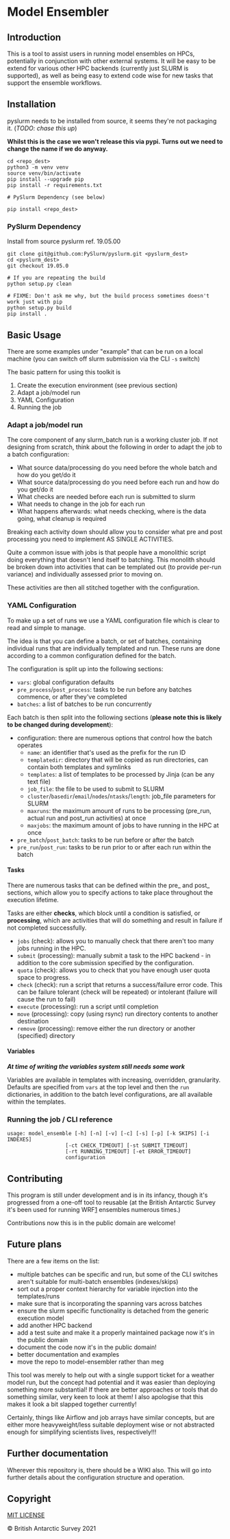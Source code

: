 # Model Ensembler

## Introduction

This is a tool to assist users in running model ensembles on HPCs, potentially in conjunction with other external 
systems. It will be easy to be extend for various other HPC backends (currently just SLURM is supported), as well as 
being easy to extend code wise for new tasks that support the ensemble workflows.

## Installation

pyslurm needs to be installed from source, it seems they're not packaging it. (*TODO: chase this up*)

**Whilst this is the case we won't release this via pypi. Turns out we need to change the name if we do anyway.**

```
cd <repo_dest>
python3 -m venv venv
source venv/bin/activate
pip install --upgrade pip
pip install -r requirements.txt

# PySlurm Dependency (see below)

pip install <repo_dest>
```

### PySlurm Dependency

Install from source pyslurm ref. 19.05.00

```
git clone git@github.com:PySlurm/pyslurm.git <pyslurm_dest>
cd <pyslurm_dest>
git checkout 19.05.0

# If you are repeating the build
python setup.py clean

# FIXME: Don't ask me why, but the build process sometimes doesn't work just with pip
python setup.py build
pip install .
```

## Basic Usage

There are some examples under "example" that can be run on a local machine (you can switch off slurm submission via the
CLI `-s` switch)

The basic pattern for using this toolkit is

1. Create the execution environment (see previous section)
1. Adapt a job/model run
1. YAML Configuration
1. Running the job

### Adapt a job/model run

The core component of any slurm_batch run is a working cluster job. If not designing from scratch, think about the 
following in order to adapt the job to a batch configuration:

* What source data/processing do you need before the whole batch and how do you get/do it
* What source data/processing do you need before each run and how do you get/do it
* What checks are needed before each run is submitted to slurm
* What needs to change in the job for each run
* What happens afterwards: what needs checking, where is the data going, what cleanup is required

Breaking each activity down should allow you to consider what pre and post processing you need to implement AS SINGLE 
ACTIVITIES. 

Quite a common issue with jobs is that people have a monolithic script doing everything that doesn't lend itself to 
batching. This monolith should be broken down into activities that can be templated out (to provide per-run variance) 
and individually assessed prior to moving on. 

These activities are then all stitched together with the configuration.

### YAML Configuration

To make up a set of runs we use a YAML configuration file which is clear to read and simple to manage. 

The idea is that you can define a batch, or set of batches, containing individual runs that are individually templated 
and run. These runs are done according to a common configuration defined for the batch.

The configuration is split up into the following sections: 

* `vars`: global configuration defaults
* `pre_process`/`post_process`: tasks to be run before any batches commence, or after they've completed
* `batches`: a list of batches to be run concurrently

Each batch is then split into the following sections (**please note this is likely to be changed during development**): 

* configuration: there are numerous options that control how the batch operates
  * `name`: an identifier that's used as the prefix for the run ID
  * `templatedir`: directory that will be copied as run directories, can contain both templates and symlinks
  * `templates`: a list of templates to be processed by Jinja (can be any text file)
  * `job_file`: the file to be used to submit to SLURM
  * `cluster`/`basedir`/`email`/`nodes`/`ntasks`/`length`: job_file parameters for SLURM
  * `maxruns`: the maximum amount of runs to be processing (pre_run, actual run and post_run  activities) at once
  * `maxjobs`: the maximum amount of jobs to have running in the HPC at once
* `pre_batch`/`post_batch`: tasks to be run before or after the batch
* `pre_run`/`post_run`: tasks to be run prior to or after each run within the batch

#### Tasks

There are numerous tasks that can be defined within the pre_ and post_ sections, which allow you to specify actions to 
take place throughout the execution lifetime. 

Tasks are either **checks**, which block until a condition is satisfied, or **processing**, which are activities that 
will do something and result in failure if not completed successfully.

* `jobs` (check): allows you to manually check that there aren't too many jobs running in the HPC.  
* `submit` (processing): manually submit a task to the HPC backend - in addition to the core submission specified by the 
configuration. 
* `quota` (check): allows you to check that you have enough user quota space to progress.
* `check` (check): run a script that returns a success/failure error code. This can be failure tolerant (check will be 
repeated) or intolerant (failure will cause the run to fail)
* `execute` (processing): run a script until completion
* `move` (processing): copy (using rsync) run directory contents to another destination
* `remove` (processing): remove either the run directory or another (specified) directory

#### Variables

***At time of writing the variables system still needs some work***

Variables are available in templates with increasing, overridden, granularity. Defaults are specified from `vars` at 
the top level and then the `run` dictionaries, in addition to the batch level configurations, are all available within 
the templates.  

### Running the job / CLI reference

```
usage: model_ensemble [-h] [-n] [-v] [-c] [-s] [-p] [-k SKIPS] [-i INDEXES]
                   [-ct CHECK_TIMEOUT] [-st SUBMIT_TIMEOUT]
                   [-rt RUNNING_TIMEOUT] [-et ERROR_TIMEOUT]
                   configuration
```

## Contributing

This program is still under development and is in its infancy, though it's progressed from a one-off tool to reusable 
(at the British Antarctic Survey it's been used for running WRF[1] ensembles numerous times.) 

Contributions now this is in the public domain are welcome!

## Future plans

There are a few items on the list: 

* multiple batches can be specific and run, but some of the CLI switches aren't suitable for multi-batch ensembles
(indexes/skips)
* sort out a proper context hierarchy for variable injection into the templates/runs
* make sure that is incorporating the spanning vars across batches
* ensure the slurm specific functionality is detached from the generic execution model 
* add another HPC backend
* add a test suite and make it a properly maintained package now it's in the public domain
* document the code now it's in the public domain!
* better documentation and examples
* move the repo to model-ensembler rather than meg

This tool was merely to help out with a single support ticket for a weather model run, but the concept had potential 
and it was easier than deploying something more substantial! If there are better approaches or tools that do something 
similar, very keen to look at them! I also apologise that this makes it look a bit slapped together currently!

Certainly, things like Airflow and job arrays have similar concepts, but are either more heavyweight/less suitable 
deployment wise or not abstracted enough for simplifying scientists lives, respectively!!!  

## Further documentation

Wherever this repository is, there should be a WIKI also. This will go into further details about the configuration 
structure and operation.

## Copyright

[MIT LICENSE](LICENSE)

&copy; British Antarctic Survey 2021 
 
[1]: https://github.com/wrf-model/WRF
